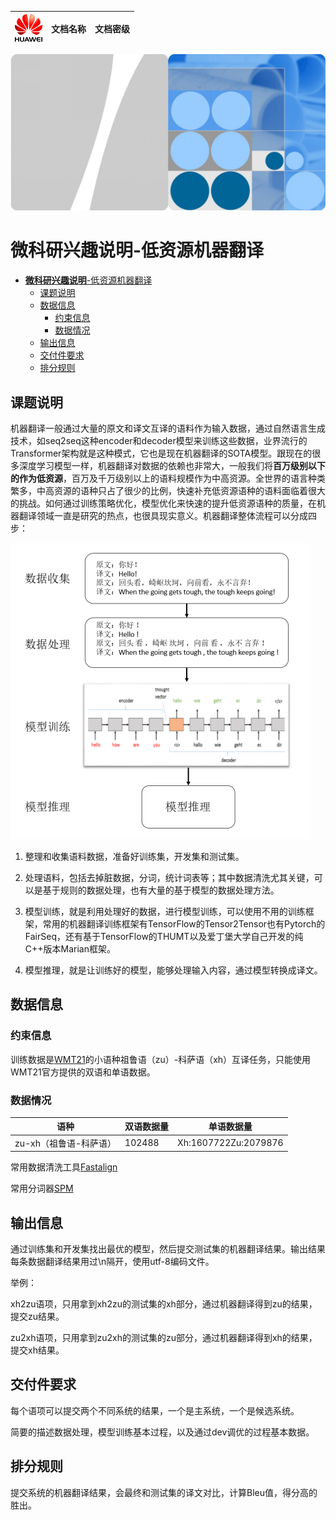 | ![image-20210827220008720](README.assets/image-20210827220008720.png) | 文档名称 | 文档密级 |
| :----------------------------------------------------------: | :------: | :------: |

![image-20210827214548381](README.assets/image-20210827214548381.png)

# **微科研兴趣说明**-低资源机器翻译

- [**微科研兴趣说明**-低资源机器翻译](#微科研兴趣说明-低资源机器翻译)
  - [课题说明](#课题说明)
  - [数据信息](#数据信息)
    - [约束信息](#约束信息)
    - [数据情况](#数据情况)
  - [输出信息](#输出信息)
  - [交付件要求](#交付件要求)
  - [排分规则](#排分规则)

## 课题说明

​		机器翻译一般通过大量的原文和译文互译的语料作为输入数据，通过自然语言生成技术，如seq2seq这种encoder和decoder模型来训练这些数据，业界流行的Transformer架构就是这种模式，它也是现在机器翻译的SOTA模型。跟现在的很多深度学习模型一样，机器翻译对数据的依赖也非常大，一般我们将**百万级别以下的作为低资源**，百万及千万级别以上的语料规模作为中高资源。全世界的语言种类繁多，中高资源的语种只占了很少的比例，快速补充低资源语种的语料面临着很大的挑战。如何通过训练策略优化，模型优化来快速的提升低资源语种的质量，在机器翻译领域一直是研究的热点，也很具现实意义。机器翻译整体流程可以分成四步：

![image-20210827214754951](README.assets/image-20210827214754951.png)

1. 整理和收集语料数据，准备好训练集，开发集和测试集。

2. 处理语料，包括去掉脏数据，分词，统计词表等；其中数据清洗尤其关键，可以是基于规则的数据处理，也有大量的基于模型的数据处理方法。

3. 模型训练，就是利用处理好的数据，进行模型训练，可以使用不用的训练框架，常用的机器翻译训练框架有TensorFlow的Tensor2Tensor也有Pytorch的FairSeq，还有基于TensorFlow的THUMT以及爱丁堡大学自己开发的纯C++版本Marian框架。

4. 模型推理，就是让训练好的模型，能够处理输入内容，通过模型转换成译文。

## 数据信息

### 约束信息

训练数据是[WMT21](http://statmt.org/wmt21/translation-task.html)的小语种祖鲁语（zu）-科萨语（xh）互译任务，只能使用WMT21官方提供的双语和单语数据。

### 数据情况

| 语种                   | 双语数据量 | 单语数据量           |
| ---------------------- | ---------- | -------------------- |
| zu-xh（祖鲁语-科萨语） | 102488     | Xh:1607722Zu:2079876 |

常用数据清洗工具[Fastalign](https://github.com/clab/fast_align)

常用分词器[SPM](https://github.com/google/sentencepiece)

## 输出信息

通过训练集和开发集找出最优的模型，然后提交测试集的机器翻译结果。输出结果每条数据翻译结果用过\n隔开，使用utf-8编码文件。

举例：

xh2zu语项，只用拿到xh2zu的测试集的xh部分，通过机器翻译得到zu的结果，提交zu结果。

zu2xh语项，只用拿到zu2xh的测试集的zu部分，通过机器翻译得到xh的结果，提交xh结果。

## 交付件要求

每个语项可以提交两个不同系统的结果，一个是主系统，一个是候选系统。

简要的描述数据处理，模型训练基本过程，以及通过dev调优的过程基本数据。

## 排分规则

提交系统的机器翻译结果，会最终和测试集的译文对比，计算Bleu值，得分高的胜出。
